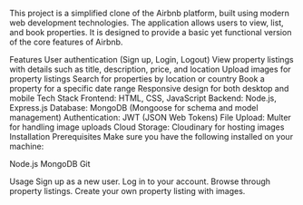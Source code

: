 This project is a simplified clone of the Airbnb platform, built using modern web development technologies. The application allows users to view, list, and book properties. It is designed to provide a basic yet functional version of the core features of Airbnb.

Features
User authentication (Sign up, Login, Logout)
View property listings with details such as title, description, price, and location
Upload images for property listings
Search for properties by location or country
Book a property for a specific date range
Responsive design for both desktop and mobile
Tech Stack
Frontend: HTML, CSS, JavaScript
Backend: Node.js, Express.js
Database: MongoDB (Mongoose for schema and model management)
Authentication: JWT (JSON Web Tokens)
File Upload: Multer for handling image uploads
Cloud Storage: Cloudinary  for hosting images
Installation
Prerequisites
Make sure you have the following installed on your machine:

Node.js
MongoDB
Git

Usage
Sign up as a new user.
Log in to your account.
Browse through property listings.
Create your own property listing with images.
